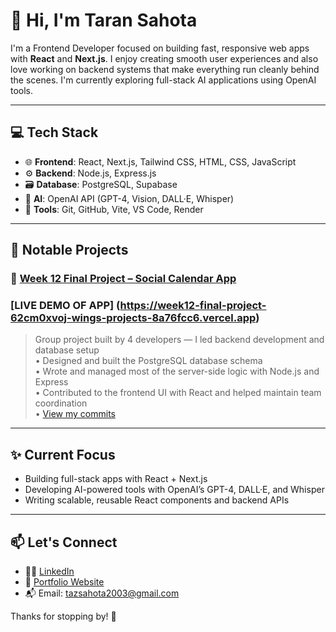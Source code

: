 # 👋 Hi, I'm Taran Sahota

I'm a Frontend Developer focused on building fast, responsive web apps with **React** and **Next.js**. I enjoy creating smooth user experiences and also love working on backend systems that make everything run cleanly behind the scenes. I'm currently exploring full-stack AI applications using OpenAI tools.

---

## 💻 Tech Stack

- 🌐 **Frontend**: React, Next.js, Tailwind CSS, HTML, CSS, JavaScript
- ⚙️ **Backend**: Node.js, Express.js
- 🗃️ **Database**: PostgreSQL, Supabase
- 🧠 **AI**: OpenAI API (GPT-4, Vision, DALL·E, Whisper)
- 🔧 **Tools**: Git, GitHub, Vite, VS Code, Render

---

## 📂 Notable Projects

### 🔧 [Week 12 Final Project – Social Calendar App](https://github.com/wingchichan/week12-final-project)
### [LIVE DEMO OF APP] (https://week12-final-project-62cm0xvoj-wings-projects-8a76fcc6.vercel.app)
> Group project built by 4 developers — I led backend development and database setup  
• Designed and built the PostgreSQL database schema  
• Wrote and managed most of the server-side logic with Node.js and Express  
• Contributed to the frontend UI with React and helped maintain team coordination  
• [View my commits](https://github.com/wingchichan/week12-final-project/commits?author=taz458)

---

## ✨ Current Focus

- Building full-stack apps with React + Next.js
- Developing AI-powered tools with OpenAI’s GPT-4, DALL·E, and Whisper
- Writing scalable, reusable React components and backend APIs

---

## 📫 Let's Connect

- 🧑‍💼 [LinkedIn](https://linkedin.com/in/yourprofile) <!-- Replace this with your actual link -->
- 💼 [Portfolio Website](https://yourdomain.com) <!-- Replace this if you have one -->
- 📬 Email: tazsahota2003@gmail.com

Thanks for stopping by! 🚀


